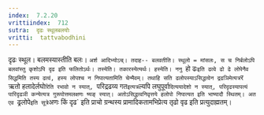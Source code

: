 ```yaml
---
index:  7.2.20
vrittiindex:  712
sutra:  दृढः स्थूलबलयोः
vritti:  tattvabodhini 
---
```


दृढः स्थूल। बलमस्यास्तीति बलः। `अर्श आदिभ्योऽच्। तदाह-- बलवतीति। स्थूलो = मांसलः, स च निर्बलोऽपि बलवांस्तु कृशोऽपि दृढ इति फलितोऽर्थः। तस्येति। तकारस्येत्यर्थः। हस्येति। ननु `हो ढः` इति ढत्वे ढो ढे लोपेनैव सिद्धमिति तस्य ढत्वं, हस्य लोपश्च न निपात्यतामिति चेन्मैवम्। तथाहि सति ढलोपस्याऽसिद्धत्वेन द्रढञिमेत्यत्र `र ऋतो हलादेर्लघो`रिति रभावो न स्यात्, `परिद्रढय्य गत` इत्यत्र `ल्यपि लघुपूर्वा`दित्ययादेशो न स्यात्, परिदृढस्यापत्यं पारिदृढञी कन्येत्यत्र गुरूपोत्तमलक्षणः ष्यङ् स्यात्। अतोऽसिद्धत्वनिवृत्तये हलोपो निपात्यत इति भाष्यादौ स्थितम्। अत एव `ढ्रलोपे` इति सूत्रे `अणः किं दृढ` इति प्राचो ग्रन्थस्य प्रामादिकतामभिप्रेत्य तृढो वृढ इति प्रत्युदाह्मतम्। 

